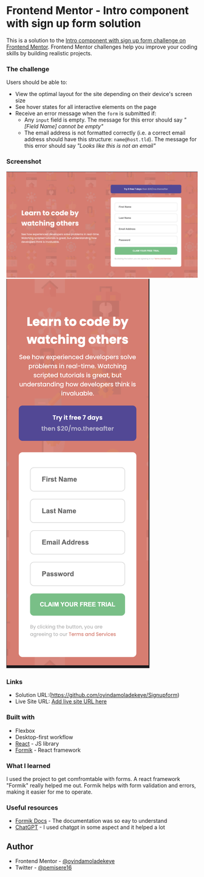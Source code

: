 # Frontend Mentor - Intro component with sign up form solution

This is a solution to the [Intro component with sign up form challenge on Frontend Mentor](https://www.frontendmentor.io/challenges/intro-component-with-signup-form-5cf91bd49edda32581d28fd1). Frontend Mentor challenges help you improve your coding skills by building realistic projects. 



### The challenge

Users should be able to:

- View the optimal layout for the site depending on their device's screen size
- See hover states for all interactive elements on the page
- Receive an error message when the `form` is submitted if:
  - Any `input` field is empty. The message for this error should say *"[Field Name] cannot be empty"*
  - The email address is not formatted correctly (i.e. a correct email address should have this structure: `name@host.tld`). The message for this error should say *"Looks like this is not an email"*

### Screenshot

![DesktopView](./Screenshot.png)
![Mobile view](./MobileView.png)


### Links

- Solution URL:(https://github.com/oyindamoladekeye/Signupform)
- Live Site URL: [Add live site URL here](https://signupform-fem.netlify.app)

### Built with

- Flexbox
- Desktop-first workflow
- [React](https://reactjs.org/) - JS library
- [Formik](https://formik.org/) - React framework


### What I learned

I used the project to get comfromtable with forms. A react framework "Formik" really helped me out.
Formik helps with form validation and errors, making it easier for me to operate.



### Useful resources

- [Formik Docs](https://formik.org/) - The documentation was so eay to understand
- [ChatGPT](https://chat.openai.com/) - I used chatgpt in some aspect and it helped a lot 


## Author

- Frontend Mentor - [@oyindamoladekeye](https://www.frontendmentor.io/profile/oyindamoladekeye)
- Twitter - [@pemisere16](https://www.twitter.com/pemisere16)

